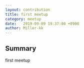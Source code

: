 ```yaml
---
layout: contribution
title: first meetup
category: meetup
date:   2019-09-09 19:37:00 +0900
author: Miller-kk
---
```


## Summary
first meetup

